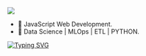 <img src="https://user-images.githubusercontent.com/7065401/52071927-c1cd7100-2562-11e9-908a-dde91ba14e59.png" />

- 🥷 JavaScript Web Development.
- 🔭 Data Science | MLOps | ETL | PYTHON.

[![Typing SVG](https://readme-typing-svg.demolab.com?font=Fira+Code&size=28&pause=1000&color=94F70E&width=500&height=70&lines=printing...%20...%20...%20...%20tech%20things%20🪡)](https://github.com/printer130)






